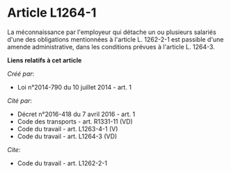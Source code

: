 # Article L1264-1

La méconnaissance par l'employeur qui détache un ou plusieurs salariés d'une des obligations mentionnées à l'article L.
1262-2-1 est passible d'une amende administrative, dans les conditions prévues à l'article L. 1264-3.

**Liens relatifs à cet article**

_Créé par_:

  - Loi n°2014-790 du 10 juillet 2014 - art. 1

_Cité par_:

  - Décret n°2016-418 du 7 avril 2016 - art. 1
  - Code des transports - art. R1331-11 (VD)
  - Code du travail - art. L1263-4-1 (V)
  - Code du travail - art. L1264-3 (VD)

_Cite_:

  - Code du travail - art. L1262-2-1

